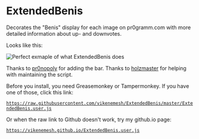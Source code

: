# ExtendedBenis

Decorates the "Benis" display for each image on pr0gramm.com with more detailed information about up- and downvotes.

Looks like this:

![Perfect exmaple of what ExtendedBenis does](https://camo.githubusercontent.com/59d9274e802282adcb1ad039784b05f7d6cf0ef6/68747470733a2f2f692e696d6775722e636f6d2f4c566f597956692e706e67)

Thanks to [pr0nopoly](https://github.com/pr0nopoly) for adding the bar.
Thanks to [holzmaster](https://github.com/holzmaster) for helping with maintaining the script.

Before you install, you need Greasemonkey or Tampermonkey. If you have one of those, click this link:


[`https://raw.githubusercontent.com/vikenemesh/ExtendedBenis/master/ExtendedBenis.user.js`](https://raw.githubusercontent.com/vikenemesh/ExtendedBenis/master/ExtendedBenis.user.js)

Or when the raw link to Github doesn't work, try my github.io page:

[`https://vikenemesh.github.io/ExtendedBenis.user.js`](https://vikenemesh.github.io/ExtendedBenis.user.js)